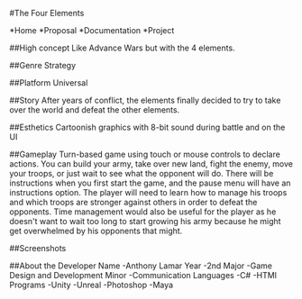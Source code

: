 #The Four Elements

*Home
*Proposal
*Documentation
*Project

##High concept
Like Advance Wars but with the 4 elements.

##Genre
Strategy

##Platform
Universal

##Story
After years of conflict, the elements finally decided to try to take over the world and defeat the other elements.

##Esthetics
Cartoonish graphics with 8-bit sound during battle and on the UI

##Gameplay
Turn-based game using touch or mouse controls to declare actions. You can build your army, take over new land,
fight the enemy, move your troops, or just wait to see what the opponent will do. There will be instructions when
you first start the game, and the pause menu will have an instructions option. The player will need to learn how to
manage his troops and which troops are stronger against others in order to defeat the opponents. Time management would
also be useful for the player as he doesn't want to wait too long to start growing his army because he might get
overwhelmed by his opponents that might.

##Screenshots


##About the Developer
Name
-Anthony Lamar
Year
-2nd 
Major
-Game Design and Development
Minor
-Communication
Languages
-C#
-HTMl 
Programs
-Unity
-Unreal
-Photoshop
-Maya
